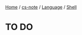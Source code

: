 [Home](https://mengxianbin.github.io) /
[cs-note](https://mengxianbin.github.io/cs-note/content) /
[Language](https://mengxianbin.github.io/cs-note/content/Language) /
[Shell](https://mengxianbin.github.io/cs-note/content/Language/Shell)

# TO DO
